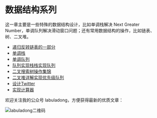 # 数据结构系列

这一章主要是一些特殊的数据结构设计，比如单调栈解决 Next Greater Number，单调队列解决滑动窗口问题；还有常用数据结构的操作，比如链表、树、二叉堆。

* [递归反转链表的一部分](1_递归反转链表的一部分.md)
* [单调栈](2_单调栈.md)
* [单调队列](3_单调队列.md)
* [队列实现栈栈实现队列](4_队列实现栈栈实现队列.md)
* [二叉搜索树操作集锦](5_二叉搜索树操作集锦.md)
* [二叉堆详解实现优先级队列](6_二叉堆详解实现优先级队列.md)
* [设计Twitter](7_设计Twitter.md)
* [实现计算器](8_实现计算器.md)


欢迎关注我的公众号 labuladong，方便获得最新的优质文章：


![labuladong二维码](../pictures/qrcode.jpg)